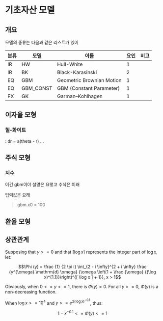

# 기초자산 모델

## 개요

모델의 종류는 다음과 같은 리스트가 있어

|분류|  모델      | 이름                      | 요인     |  비고   |
|----|-----------|---------------------------|---------|---------|
| IR | HW        | Hull-White                | 1       |         |
| IR | BK        | Black-Karasinski          | 2       |         |
| EQ | GBM       | Geometric Brownian Motion | 1       |         |
| EQ | GBM_CONST | GBM (Constant Parameter)  | 1       |         |
| FX | GK        | Garman–Kohlhagen          | 1       |         |


## 이자율 모형

### 헐-화이트
: dr = a(theta - r) ...


## 주식 모형


### 지수
이건 gbm이야 설명은 요렇고
수식은 이래

입력값은 요래
> gbm.x0 = 100

## 환율 모형

### 

## 상관관계

Supposing that $y >= 0$ and that $[\log x]$ represents the integer part of $\log x$, let:

$$\Phi (y) = \frac {1} {2 \pi i} \int_{2 - i \infty}^{2 + i \infty} \frac {y^{\omega} \mathrm{d} \omega} {\omega \left(1 + \frac {\omega} {(\log x)^{1.1}}\right)^{[ \log x ] + 1}}, x > 1$$

Obviously, when $0 <= y <= 1$, there is $\Phi(y) = 0$. For all $y >= 0$, $\Phi(y)$ is a non-decreasing function.

When $\log x>=10^4$ and $y>= e^{2{(\log x)}^{-0.1}}$, thus:

$$1 - x^{- 0.1} <= \Phi (y) <= 1$$